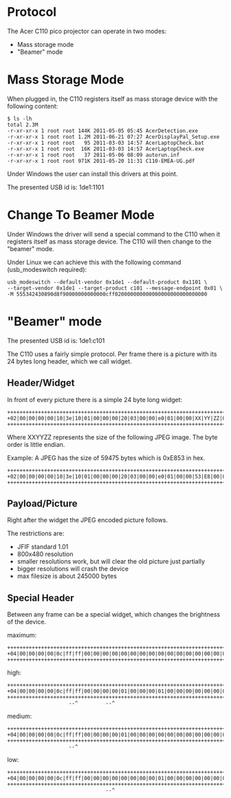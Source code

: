 Protocol
========

The Acer C110 pico projector can operate in two modes:

* Mass storage mode
* "Beamer" mode

Mass Storage Mode
=================
When plugged in, the C110 registers itself as mass storage device with the following content:

    $ ls -lh
    total 2.3M
    -r-xr-xr-x 1 root root 144K 2011-05-05 05:45 AcerDetection.exe
    -r-xr-xr-x 1 root root 1.2M 2011-06-21 07:27 AcerDisplayPal_Setup.exe
    -r-xr-xr-x 1 root root   95 2011-03-03 14:57 AcerLaptopCheck.bat
    -r-xr-xr-x 1 root root  16K 2011-03-03 14:57 AcerLaptopCheck.exe
    -r-xr-xr-x 1 root root   37 2011-05-06 08:09 autorun.inf
    -r-xr-xr-x 1 root root 971K 2011-05-20 11:31 C110-EMEA-UG.pdf

Under Windows the user can install this drivers at this point.

The presented USB id is: 1de1:1101

Change To Beamer Mode
=====================
Under Windows the driver will send a special command to the C110 when it registers itself as mass storage device. The C110 will then change to the "beamer" mode.

Under Linux we can achieve this with the following command (usb_modeswitch required):

	usb_modeswitch --default-vendor 0x1de1 --default-product 0x1101 \ 
	--target-vendor 0x1de1 --target-product c101 --message-endpoint 0x01 \
	-M 555342430890d8f90000000000000cff020000000000000000000000000000


"Beamer" mode
=============

The presented USB id is: 1de1:c101

The C110 uses a fairly simple protocol. Per frame there is a picture with its 24 bytes long header, which we call widget.

Header/Widget
------

In front of every picture there is a simple 24 byte long widget:

	+++++++++++++++++++++++++++++++++++++++++++++++++++++++++++++++++++++++++
	+02|00|00|00|00|10|3e|10|01|00|00|00|20|03|00|00|e0|01|00|00|XX|YY|ZZ|00+
	+++++++++++++++++++++++++++++++++++++++++++++++++++++++++++++++++++++++++

Where XXYYZZ represents the size of the following JPEG image. The byte order is little endian.

Example: A JPEG has the size of 59475 bytes which is 0xE853 in hex.

	+++++++++++++++++++++++++++++++++++++++++++++++++++++++++++++++++++++++++
	+02|00|00|00|00|10|3e|10|01|00|00|00|20|03|00|00|e0|01|00|00|53|E8|00|00+
	+++++++++++++++++++++++++++++++++++++++++++++++++++++++++++++++++++++++++

Payload/Picture
---------------
Right after the widget the JPEG encoded picture follows. 

The restrictions are:

* JFIF standard 1.01
* 800x480 resolution
* smaller resolutions work, but will clear the old picture just partially
* bigger resolutions will crash the device
* max filesize is about 245000 bytes


Special Header
--------------
Between any frame can be a special widget, which changes the brightness of the device.

maximum:

	+++++++++++++++++++++++++++++++++++++++++++++++++++++++++++++++++++++++++
	+04|00|00|00|00|0c|ff|ff|00|00|00|00|00|00|00|00|00|00|00|00|00|00|00|00+
	+++++++++++++++++++++++++++++++++++++++++++++++++++++++++++++++++++++++++

high:

	+++++++++++++++++++++++++++++++++++++++++++++++++++++++++++++++++++++++++
	+04|00|00|00|00|0c|ff|ff|00|00|00|00|01|00|00|00|01|00|00|00|00|00|00|00+
	+++++++++++++++++++++++++++++++++++++++++++++++++++++++++++++++++++++++++
					    --^         --^
medium:

	+++++++++++++++++++++++++++++++++++++++++++++++++++++++++++++++++++++++++
	+04|00|00|00|00|0c|ff|ff|00|00|00|00|01|00|00|00|00|00|00|00|00|00|00|00+
	+++++++++++++++++++++++++++++++++++++++++++++++++++++++++++++++++++++++++
					    --^
low:

	+++++++++++++++++++++++++++++++++++++++++++++++++++++++++++++++++++++++++
	+04|00|00|00|00|0c|ff|ff|00|00|00|00|00|00|00|00|01|00|00|00|00|00|00|00+
	+++++++++++++++++++++++++++++++++++++++++++++++++++++++++++++++++++++++++
					                --^

